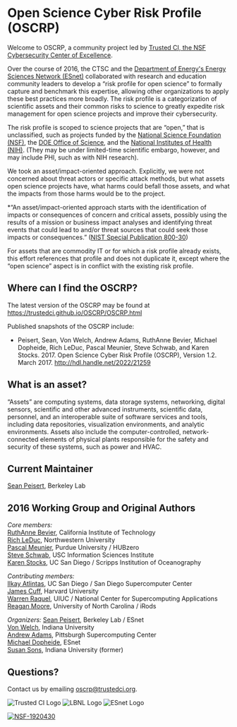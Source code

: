 # Open Science Cyber Risk Profile (OSCRP)
Welcome to OSCRP, a community project led by [Trusted CI, the NSF Cybersecurity Center of Excellence](http://trustedci.org).

Over the course of 2016, the CTSC and the [Department of Energy's Energy Sciences Network (ESnet)](https://www.es.net/) collaborated with research and education community leaders to develop a “risk profile for open science” to formally capture and benchmark this expertise, allowing other organizations to apply these best practices more broadly. The risk profile is a categorization of scientific assets and their common risks to science to greatly expedite risk management for open science projects and improve their cybersecurity.

The risk profile is scoped to science projects that are “open,” that is unclassified, such as projects funded by the [National Science Foundation (NSF)](http://nsf.gov), the [DOE Office of Science](http://science.osti.gov), and the [National Institutes of Health (NIH)](http://www.nih.gov).  (They may be under limited-time scientific embargo, however, and may include PHI, such as with NIH research).

We took an asset/impact-oriented approach.  Explicitly, we were not concerned about threat actors or specific attack methods, but what assets open science projects have, what harms could befall those assets, and what the impacts from those harms would be to the project.

*“An asset/impact-oriented approach starts with the identification of impacts or consequences of concern and critical assets, possibly using the results of a mission or business impact analyses and identifying threat events that could lead to and/or threat sources that could seek those impacts or consequences.” ([NIST Special Publication 800-30](http://nvlpubs.nist.gov/nistpubs/Legacy/SP/nistspecialpublication800-30r1.pdf))


For assets that are commodity IT or for which a risk profile already exists, this effort references that profile and does not duplicate it, except where the “open science” aspect is in conflict with the existing risk profile.

## Where can I find the OSCRP?

The latest version of the OSCRP may be found at https://trustedci.github.io/OSCRP/OSCRP.html

Published snapshots of the OSCRP include:
 * Peisert, Sean, Von Welch, Andrew Adams, RuthAnne Bevier, Michael Dopheide, Rich LeDuc, Pascal Meunier, Steve Schwab, and Karen Stocks. 2017. Open Science Cyber Risk Profile (OSCRP), Version 1.2. March 2017. http://hdl.handle.net/2022/21259

## What is an asset?
“Assets” are computing systems, data storage systems, networking, digital sensors, scientific and other advanced instruments, scientific data, personnel, and an interoperable suite of software services and tools, including data repositories, visualization environments, and analytic environments. Assets also include the computer-controlled, network-connected elements of physical plants responsible for the safety and security of these systems, such as power and HVAC.

## Current Maintainer

[Sean Peisert](https://www.cs.ucdavis.edu/~peisert/), Berkeley Lab

## 2016 Working Group and Original Authors

*Core members:*  
[RuthAnne Bevier](https://directory.caltech.edu/personnel/thanne), California Institute of Technology  
[Rich LeDuc](http://www.kelleher.northwestern.edu/people/staff/item/rich-leduc), Northwestern University  
[Pascal Meunier](https://hubzero.org/members/1292), Purdue University / HUBzero  
[Steve Schwab](http://www.isi.edu/people/schwab/about), USC Information Sciences Institute   
[Karen Stocks](http://orcid.org/0000-0002-1282-300X), UC San Diego / Scripps Institution of Oceanography

*Contributing members:*  
[Ilkay Atlintas](http://swat.sdsc.edu/ilkay/), UC San Diego / San Diego Supercomputer Center  
[James Cuff](http://scholar.harvard.edu/jcuff/home), Harvard University  
[Warren Raquel](http://www.ncsa.illinois.edu/assets/php/directory/contact.php?contact=wraquel), UIUC / National Center for Supercomputing Applications  
[Reagan Moore](http://irods.org/2016/06/profile-of-a-data-science-pioneer-dr-reagan-moore/), University of North Carolina / iRods  

*Organizers:*
[Sean Peisert](https://www.cs.ucdavis.edu/~peisert/), Berkeley Lab / ESnet  
[Von Welch](https://cacr.iu.edu/about/people/administration/von-welch.php), Indiana University  
[Andrew Adams](https://www.psc.edu/staff/akadams), Pittsburgh Supercomputing Center  
[Michael Dopheide](http://es.net/about/esnet-staff/cybersecurity/michael-dopheide/), ESnet  
[Susan Sons](https://cacr.iu.edu/about/people/staff/susan-sons.php), Indiana University (former)  

## Questions?

Contact us by emailing [oscrp@trustedci.org](mailto://oscrp@trustedci.org).

![Trusted CI Logo](https://github.com/trustedci/OSCRP/blob/master/images/TrustedCI_logo_blue_web.png) ![LBNL Logo](https://github.com/trustedci/OSCRP/blob/master/images/Berkeley_Lab_Logo_Small.png) ![ESnet Logo](https://github.com/trustedci/OSCRP/blob/master/images/esnet-logo.png)

[![NSF-1920430](https://img.shields.io/badge/NSF-1920430-blue.svg)](https://nsf.gov/awardsearch/showAward?AWD_ID=1920430)
